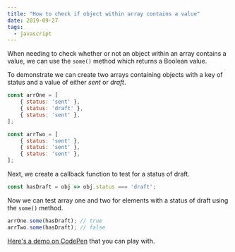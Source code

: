 ```yaml
---
title: "How to check if object within array contains a value"
date: 2019-09-27
tags:
  - javascript
---
```

When needing to check whether or not an object within an array contains a value, we can use the `some()` method which returns a Boolean value.

To demonstrate we can create two arrays containing objects with a key of status and a value of either *sent* or *draft*.

```js
const arrOne = [
	{ status: 'sent' },
	{ status: 'draft' },
	{ status: 'sent' },
];

const arrTwo = [
	{ status: 'sent' },
	{ status: 'sent' },
	{ status: 'sent' },
];
```

Next, we create a callback function to test for a status of draft.

```js
const hasDraft = obj => obj.status === 'draft';
```

Now we can test array one and two for elements with a status of draft using the `some()` method.

```js
arrOne.some(hasDraft); // true
arrTwo.some(hasDraft); // false
```

[Here's a demo on CodePen](https://codepen.io/alexcarpenter/pen/qBWzPpN?editors=0011) that you can play with.
